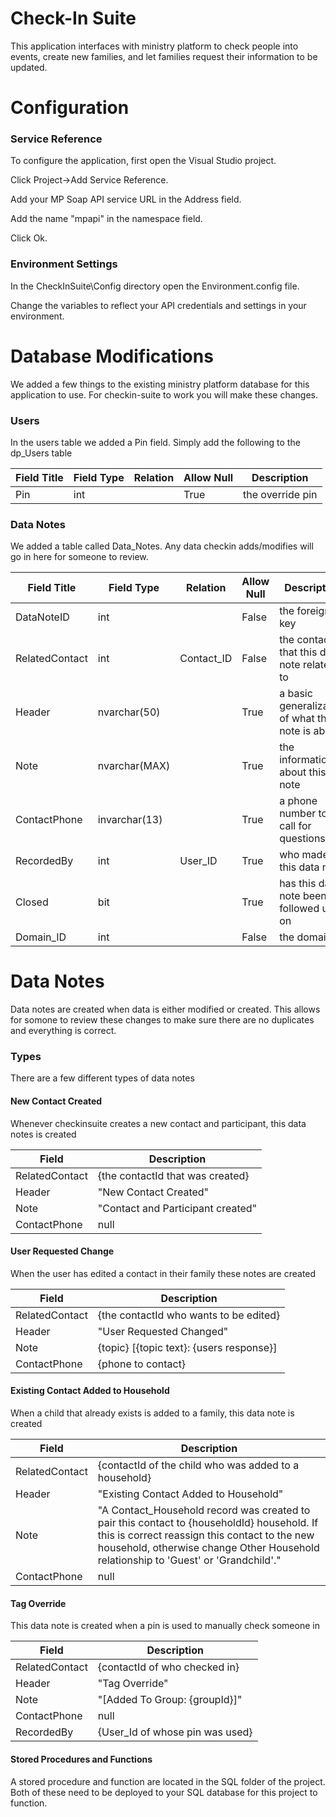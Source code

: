 # Check-In Suite
This application interfaces with ministry platform to check people into events, create new families, and let families request their information to be updated.

# Configuration

### Service Reference
To configure the application, first open the Visual Studio project. 

Click Project->Add Service Reference.

Add your MP Soap API service URL in the Address field.

Add the name "mpapi" in the namespace field.

Click Ok.

### Environment Settings
In the CheckInSuite\Config directory open the Environment.config file.

Change the variables to reflect your API credentials and settings in your environment.


# Database Modifications

We added a few things to the existing ministry platform database for this application to use. For checkin-suite to work you will make these changes.

### Users
In the users table we added a Pin field. Simply add the following to the dp_Users table

| Field Title  | Field Type   | Relation                | Allow Null | Description  |
| ------------ | ------------ | ----------------------- | ---------- | ------------ |
|Pin           |int           |                         | True      | the override pin |

### Data Notes
We added a table called Data_Notes. Any data checkin adds/modifies will go in here for someone to review.

| Field Title  | Field Type   | Relation                | Allow Null | Description  |
| ------------ | ------------ | ----------------------- | ---------- | ------------ |
|DataNoteID    |int           |                         | False      | the foreign key |
|RelatedContact|int           |Contact_ID               | False      | the contact that this data note relates to |
|Header        |nvarchar(50)  |                         | True       | a basic generalization of what this note is about |
|Note          |nvarchar(MAX) |                         | True       | the information about this note |
|ContactPhone  |invarchar(13) |                         | True       | a phone number to call for questions |
|RecordedBy    |int           |User_ID                  | True       | who made this data note |
|Closed        |bit           |                         | True       | has this data note been followed up on |
|Domain_ID     |int           |                         | False      | the domain id |

# Data Notes
Data notes are created when data is either modified or created. This allows for somone to review these changes to make sure there are no duplicates and everything is correct. 

### Types
There are a few different types of data notes

#### New Contact Created
Whenever checkinsuite creates a new contact and participant, this data notes is created

| Field | Description |
| ----- | ------------|
| RelatedContact | {the contactId that was created} |
| Header | "New Contact Created" |
| Note | "Contact and Participant created" |
| ContactPhone | null |

#### User Requested Change
When the user has edited a contact in their family these notes are created

| Field | Description |
| ----- | ------------|
| RelatedContact | {the contactId who wants to be edited} |
| Header | "User Requested Changed" |
| Note | {topic} [{topic text}: {users response}] |
| ContactPhone | {phone to contact} |

#### Existing Contact Added to Household
When a child that already exists is added to a family, this data note is created

| Field | Description |
| ----- | ------------|
| RelatedContact | {contactId of the child who was added to a household} |
| Header | "Existing Contact Added to Household" |
| Note | "A Contact_Household record was created to pair this contact to {householdId} household. If this is correct reassign this contact to the new household, otherwise change Other Household relationship to 'Guest' or 'Grandchild'." |
| ContactPhone | null |

#### Tag Override
This data note is created when a pin is used to manually check someone in

| Field | Description |
| ----- | ------------|
| RelatedContact | {contactId of who checked in} |
| Header | "Tag Override" |
| Note | "[Added To Group: {groupId}]" |
| ContactPhone | null |
| RecordedBy | {User_Id of whose pin was used} |

#### Stored Procedures and Functions
A stored procedure and function are located in the SQL folder of the project. Both of these need to be deployed to your SQL database for this project to function.
